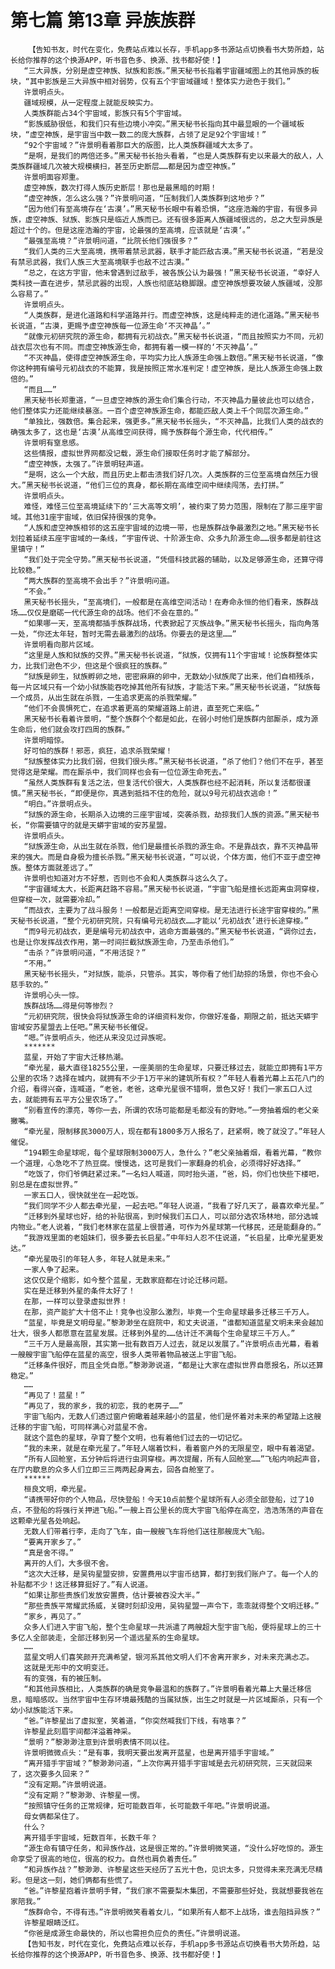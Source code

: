 # 第七篇 第13章 异族族群
        【告知书友，时代在变化，免费站点难以长存，手机app多书源站点切换看书大势所趋，站长给你推荐的这个换源APP，听书音色多、换源、找书都好使！】
       “三大异族，分别是虚空神族、狱族和影族。”黑天秘书长指着宇宙疆域图上的其他异族的板块，“其中影族是三大异族中相对弱势，仅有五个宇宙域疆域！整体实力逊色于我们。”
       许景明点头。
       疆域规模，从一定程度上就能反映实力。
       人类族群能占34个宇宙域，影族只有5个宇宙域。
       “影族威胁很低，和我们只有些边境小冲突。”黑天秘书长指向其中最显眼的一个疆域板块，“虚空神族，是宇宙当中数一数二的庞大族群，占领了足足92个宇宙域！”
       “92个宇宙域？”许景明看着那巨大的版图，比人类族群疆域大太多了。
       “是啊，是我们的两倍还多。”黑天秘书长抬头看着，“也是人类族群有史以来最大的敌人，人类族群疆域几次被大规模横扫，甚至历史断层……都是因为虚空神族。”
       许景明面容郑重。
       虚空神族，数次打得人族历史断层！那也是最黑暗的时期！
       “虚空神族，怎么这么强？”许景明问道，“压制我们人类族群到这地步？”
       “因为他们有至高境存在‘古漠’。”黑天秘书长眼中有着恐惧，“这座浩瀚的宇宙，有很多异族，虚空神族、狱族、影族只是临近人族而已。还有很多距离人族疆域很远的，总之大型异族是超过十个的。但是这座浩瀚的宇宙，论最强的至高境，应该就是‘古漠‘。”
       “最强至高境？”许景明问道，“比院长他们强很多？”
       “我们人类的三大至高境，携带着禁忌武器，联手才能匹敌古漠。”黑天秘书长说道，“若是没有禁忌武器，我们人族三大至高境联手也敌不过古漠。”
       “总之，在这方宇宙，他未曾遇到过敌手，被各族公认为最强！”黑天秘书长说道，“幸好人类科技一直在进步，禁忌武器的出现，人族也彻底站稳脚跟。虚空神族想要攻破人族疆域，没那么容易了。”
       许景明点头。
       “人类族群，是进化道路和科学道路并行。而虚空神族，这是纯粹走的进化道路。”黑天秘书长说道，“古漠，更赐予虚空神族每一位源生命‘不灭神晶’。”
       “就像元初研究院的源生命，都拥有元初战衣。”黑天秘书长说道，“而且按照实力不同，元初战衣层次也有不同。而虚空神族源生命，都拥有着一模一样的‘不灭神晶’。”
       “不灭神晶，使得虚空神族源生命，平均实力比人族源生命强上数倍。”黑天秘书长说道，“像你这种拥有编号元初战衣的不能算，我是按照正常水准判定！虚空神族，是比人族源生命强上数倍的。”
       “而且……”
       黑天秘书长郑重道，“一旦虚空神族的源生命们集合行动，不灭神晶力量彼此也可以结合，他们整体实力还能继续暴涨。一百个虚空神族源生命，都能匹敌人类上千个同层次源生命。”
       “单独比，强数倍。集合起来，强更多。”黑天秘书长摇头，“不灭神晶，比我们人类的战衣的确强太多了，这也是‘古漠’从高维空间获得，赐予族群每个源生命，代代相传。”
       许景明有窒息感。
       这些情报，虚拟世界网都没记载，源生命们接取任务时才能了解部分。
       “虚空神族，太强了。”许景明轻声道。
       “是啊，这么一个大敌，而且历史上都击溃我们好几次。人类族群的三位至高境自然压力很大。”黑天秘书长说道，“他们三位的真身，都长期在高维空间中继续闯荡，去打拼。”
       许景明点头。
       难怪，难怪三位至高境延续下的‘三大高等文明’，被约束了势力范围，限制在了那三座宇宙域。其他31座宇宙域，依旧保持很强的竞争。
       “人族和虚空神族相邻的这五座宇宙域的边境一带，也是族群战争最激烈之地。”黑天秘书长划拉着延续五座宇宙域的一条线，“宇宙传说、十阶源生命、众多九阶源生命……很多都是前往这里镇守！”
       “我们处于完全守势。”黑天秘书长说道，“凭借科技武器的辅助，以及足够源生命，还算守得比较稳。”
       “两大族群的至高境不会出手？”许景明问道。
       “不会。”
       黑天秘书长摇头，“至高境们，一般都是在高维空间活动！在寿命永恒的他们看来，族群战场……仅仅是磨砺一代代源生命的战场。他们不会在意的。”
       “如果哪一天，至高境都插手族群战场，代表掀起了灭族战争。”黑天秘书长摇头，指向角落一处，“你还太年轻，暂时无需去最激烈的战场。你要去的是这里……”
       许景明看向那片区域。
       “这里是人族和狱族的交界。”黑天秘书长说道，“狱族，仅拥有11个宇宙域！论族群整体实力，比我们逊色不少，但这是个很疯狂的族群。”
       “狱族是卵生，狱族孵卵之地，密密麻麻的卵中，无数幼小狱族爬了出来，他们自相残杀，每一片区域只有一个幼小狱族能吞吃掉其他所有狱族，才能活下来。”黑天秘书长说道，“狱族每一个成员，从出生就在杀戮，一生追求更高的杀戮荣耀。”
       “他们不会畏惧死亡，在追求着更高的荣耀道路上前进，直至死亡来临。”
       黑天秘书长看着许景明，“整个族群个个都是如此，在弱小时他们是族群内部厮杀，成为源生命后，他们就会攻打四周的族群。”
       许景明暗惊。
       好可怕的族群！邪恶，疯狂，追求杀戮荣耀！
       “狱族整体实力比我们弱，但我们很头疼。”黑天秘书长说道，“杀了他们？他们不在乎，甚至觉得这是荣耀。而在厮杀中，我们同样也会有一位位源生命死去。”
       “虽然人类族群有复活之法，但复活代价很大，人类族群也经不起消耗，所以复活都很谨慎。”黑天秘书长，“即便是你，真遇到抵挡不住的危险，就以9号元初战衣逃命！”
       “明白。”许景明点头。
       “狱族的源生命，长期杀入边境的三座宇宙域，突袭杀戮，劫掠我们人族的资源。”黑天秘书长，“你需要镇守的就是天蟒宇宙域的安苏星盟。
       许景明点头。
       “狱族源生命，从出生就在杀戮，他们是最擅长杀戮的源生命。不是靠战衣，靠不灭神晶带来的强大。而是自身极为擅长杀戮。”黑天秘书长说道，“可以说，个体方面，他们不亚于虚空神族。整体方面就差远了。”
       许景明也知道对方不好惹，否则也不会和人类族群斗这么久了。
       “宇宙疆域太大，长距离赶路不容易。”黑天秘书长说道，“宇宙飞船是擅长远距离虫洞穿梭，但穿梭一次，就需要冷却。”
       “而战衣，主要为了战斗服务！一般都是近距离空间穿梭。是无法进行长途宇宙穿梭的。”黑天秘书长说道，“整个元初研究院，只有编号元初战衣……才能以‘元初战衣’进行长途穿梭。”
       “而9号元初战衣，更是编号元初战衣中，逃命方面最强的。”黑天秘书长说道，“调你过去，也是让你发挥战衣作用，第一时间拦截狱族源生命，乃至击杀他们。”
       “击杀？”许景明问道，“不用活捉？”
       “不用。”
       黑天秘书长摇头，“对狱族，能杀，只管杀。其实，等你看了他们劫掠的场景，你也不会心慈手软的。”
       许景明心头一惊。
       族群战场……得是何等惨烈？
       “元初研究院，很快会将狱族源生命的详细资料发你，你做好准备，期限之前，抵达天蟒宇宙域安苏星盟去上任吧。”黑天秘书长催促。
       “嗯。”许景明点头，他还从来没见过异族呢。
       *******
       蓝星，开始了宇宙大迁移热潮。
       “牵光星，最大直径18255公里，一座美丽的生命星球，只要迁移过去，就能立即拥有1平方公里的农场？选择在城内，就拥有不少于1万平米的建筑所有权？”年轻人看着光幕上五花八门的介绍，看得兴奋，连喊道，“老爸，老爸，这牵光星很不错啊，景色又好！我们一家五口人过去，就能拥有五平方公里农场了。”
       “别看宣传的漂亮，等你一去，所谓的农场可能都是毛都没有的野地。”一旁抽着烟的老父亲撇嘴。
       “牵光星，限制移民3000万人，现在都有1800多万人报名了，赶紧啊，晚了就没了。”年轻人催促。
       “194颗生命星球呢，每个星球限制3000万人，急什么？”老父亲抽着烟，看着光幕，“教你一个道理，心急吃不了热豆腐。慢慢选，这可是我们一家翻身的机会，必须得好好选择。”
       “吃饭了，你们爷俩赶紧过来。”一名妇人喊道，同时抬头道，“爸，妈，你们也快些下楼吧，别总是在虚拟世界。”
       一家五口人，很快就坐在一起吃饭。
       “我们同学不少人都去牵光星，一起去吧。”年轻人说道，“我看了好几天了，最喜欢牵光星。”
       “迁移到外星球也好，给的补贴很高，到时候我们五口人，可以部分选农场林地，部分选城内物业。”老人说着，“我们老林家在蓝星上很普通，可作为外星球第一代移民，还是能翻身的。”
       “我游戏里面的老姐妹们，很多要去长启星。”中年妇人忍不住说道，“长启星，比牵光星更发达。”
       “牵光星吸引的年轻人多，年轻人就是未来。”
       一家人争了起来。
       这仅仅是个缩影，如今整个蓝星，无数家庭都在讨论迁移问题。
       实在是迁移到外星的条件太好了！
       在那，一样可以登录虚拟世界！
       在那，资产能扩大十倍不止！竞争也没那么激烈，毕竟一个生命星球最多迁移三千万人。
       “蓝星，毕竟是文明母星。”黎渺渺坐在庭院中，和丈夫说道，“谁都知道蓝星文明未来会越加壮大，很多人都愿意在蓝星发展。迁移到外星的……估计迁不满每个生命星球三千万人。”
       “三千万人是最高限，其实第一批有数百万人过去，就足以发展了。”许景明点击光幕，看着一艘艘宇宙飞船停在蓝星的高空，很多人类带着物品被送上宇宙飞船。
       “迁移条件很好，而且全凭自愿。”黎渺渺说道，“都是让大家在虚拟世界自愿报名，所以还算稳定。”
       ……
       “再见了！蓝星！”
       “再见了，我的家乡，我的初恋，我的老房子……”
       宇宙飞船内，无数人们透过窗户俯瞰着越来越小的蓝星，他们是怀着对未来的希望踏上这艘迁移的宇宙飞船，可同样满心对蓝星不舍。
       就这个蓝色的星球，孕育了整个文明，也有着他们过去的一切记忆。
       “我的未来，就是在牵光星了。”年轻人端着饮料，看着窗户外的无限星空，眼中有着渴望。
       “所有人回舱室，五分钟后将进行虫洞穿梭。再次提醒，所有人回舱室……”飞船内响起声音，在厅内歇息的众多人们立即三三两两起身离去，回各自舱室了。
       ******
       桓良文明，牵光星。
       “请携带好你的个人物品，尽快登船！今天10点前整个星球所有人必须全部登船，过了10点，不登船的将强行关押进飞船。”一艘上百公里长的庞大宇宙飞船停在高空，浩浩荡荡的声音在这颗牵光星各处响起。
       无数人们带着行李，走向了飞车，由一艘艘飞车将他们送往那艘庞大飞船。
       “要离开家乡了。”
       “真是舍不得。”
       离开的人们，大多很不舍。
       “这次大迁移，是吴钩星盟安排，安置费用以宇宙币结算，都打到我们账户了。每一个人的补贴都不少！这迁移算挺好了。”有人说道。
       “如果让那些贵族们发放安置费，估计要被吞没大半。”
       “那些贵族平常耀武扬威，关键时刻却没用，吴钩星盟一声令下，乖乖就得整个文明迁移。”
       “家乡，再见了。”
       众多人们进入宇宙飞船，整个生命星球一共派遣了两艘超大型宇宙飞船，便将星球上的三十多亿人全部装走，全部迁移到另一个遥远星系的生命星球。
       ……
       蓝星文明人们喜笑颜开充满希望，银河系其他文明人们不舍离开家乡，对未来充满忐忑。
       这就是无形中的文明变迁。
       有的变强，有的被压制。
       “和其他异族相比，人类族群的确是竞争最温和的族群了。”许景明看着光幕上大量迁移信息，暗暗感叹。当然宇宙中生存环境最残酷的当属狱族，出生之时就是一片区域厮杀，只有一个幼小狱族能活下来。
       “爸。”许黎星出了虚拟室，笑着道，“你突然喊我们下线，有啥事？”
       许黎星此刻眉宇间都洋溢着神采。
       “景明？”黎渺渺注意到许景明表情不同以往。
       许景明微微点头：“是有事，我明天要出发离开蓝星，也是离开猎手宇宙域。”
       “离开猎手宇宙域？”黎渺渺问道，“上次你离开猎手宇宙域是去元初研究院，三天就回来了，这次要多久回来？”
       “没有定期。”许景明说道。
       “没有定期？”黎渺渺、许黎星一愣。
       “按照镇守任务的正常规律，短可能数百年，长可能数千年吧。”许景明说道。
       母女俩都呆住了。
       什么？
       离开猎手宇宙域，短数百年，长数千年？
       “源生命有镇守任务，和异族作战，这是很正常的。”许景明微笑道，“没什么好吃惊的。源生命享受了很高的地位，很高的权力。自然也肩负着责任。”
       “和异族作战？”黎渺渺、许黎星这些天经历了五光十色，见识太多，只觉得未来充满无尽精彩。但是这一刻，她们俩都有些慌了。
       “爸。”许黎星抱着许景明手臂，“我们家不需要梨木集团，不需要那些好处，我就想要我爸在家陪我。”
       “族群命令，不得有违。”许景明微笑看着女儿，“如果所有人都不上战场，谁去阻挡异族？”
       许黎星眼睛泛红。
       “你爸是成源生命最快的，所以也需担负应负的责任。”许景明说道。
       【告知书友，时代在变化，免费站点难以长存，手机app多书源站点切换看书大势所趋，站长给你推荐的这个换源APP，听书音色多、换源、找书都好使！】